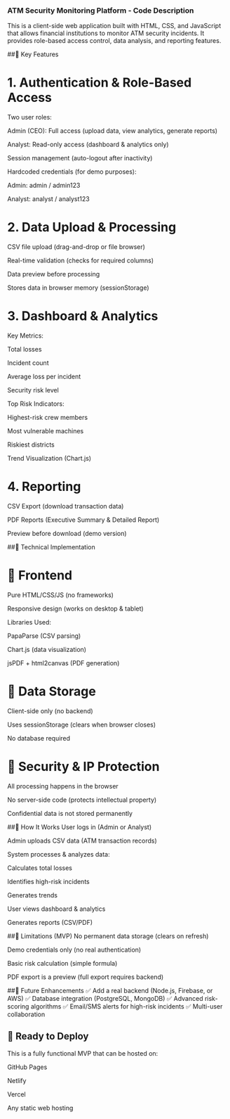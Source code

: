 ### ATM Security Monitoring Platform - Code Description
This is a client-side web application built with HTML, CSS, and JavaScript that allows financial institutions to monitor ATM security incidents. It provides role-based access control, data analysis, and reporting features.

##🔹 Key Features
# 1. Authentication & Role-Based Access
Two user roles:

Admin (CEO): Full access (upload data, view analytics, generate reports)

Analyst: Read-only access (dashboard & analytics only)

Session management (auto-logout after inactivity)

Hardcoded credentials (for demo purposes):

Admin: admin / admin123

Analyst: analyst / analyst123

# 2. Data Upload & Processing
CSV file upload (drag-and-drop or file browser)

Real-time validation (checks for required columns)

Data preview before processing

Stores data in browser memory (sessionStorage)

# 3. Dashboard & Analytics
Key Metrics:

Total losses

Incident count

Average loss per incident

Security risk level

Top Risk Indicators:

Highest-risk crew members

Most vulnerable machines

Riskiest districts

Trend Visualization (Chart.js)

# 4. Reporting
CSV Export (download transaction data)

PDF Reports (Executive Summary & Detailed Report)

Preview before download (demo version)

##🔹 Technical Implementation
# 📌 Frontend
Pure HTML/CSS/JS (no frameworks)

Responsive design (works on desktop & tablet)

Libraries Used:

PapaParse (CSV parsing)

Chart.js (data visualization)

jsPDF + html2canvas (PDF generation)

# 📌 Data Storage
Client-side only (no backend)

Uses sessionStorage (clears when browser closes)

No database required

# 📌 Security & IP Protection
All processing happens in the browser

No server-side code (protects intellectual property)

Confidential data is not stored permanently

##🔹 How It Works
User logs in (Admin or Analyst)

Admin uploads CSV data (ATM transaction records)

System processes & analyzes data:

Calculates total losses

Identifies high-risk incidents

Generates trends

User views dashboard & analytics

Generates reports (CSV/PDF)

##🔹 Limitations (MVP)
No permanent data storage (clears on refresh)

Demo credentials only (no real authentication)

Basic risk calculation (simple formula)

PDF export is a preview (full export requires backend)

##🔹 Future Enhancements
✅ Add a real backend (Node.js, Firebase, or AWS)
✅ Database integration (PostgreSQL, MongoDB)
✅ Advanced risk-scoring algorithms
✅ Email/SMS alerts for high-risk incidents
✅ Multi-user collaboration

## 🚀 Ready to Deploy
This is a fully functional MVP that can be hosted on:

GitHub Pages

Netlify

Vercel

Any static web hosting
